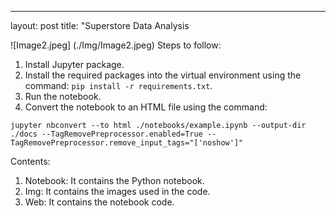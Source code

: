 ---
layout: post
title: "Superstore Data Analysis
  
![Image2.jpeg] (./Img/Image2.jpeg)
Steps to follow:
1. Install Jupyter package.
2. Install the required packages into the virtual environment using the command: `pip install -r requirements.txt`.
3. Run the notebook.
4. Convert the notebook to an HTML file using the command: 
```
jupyter nbconvert --to html ./notebooks/example.ipynb --output-dir ./docs --TagRemovePreprocessor.enabled=True --TagRemovePreprocessor.remove_input_tags="['noshow']"
```

  Contents:
  1. Notebook: It contains the Python notebook.
  2. Img: It contains the images used in the code.
  3. Web: It contains the notebook code.
</div>

